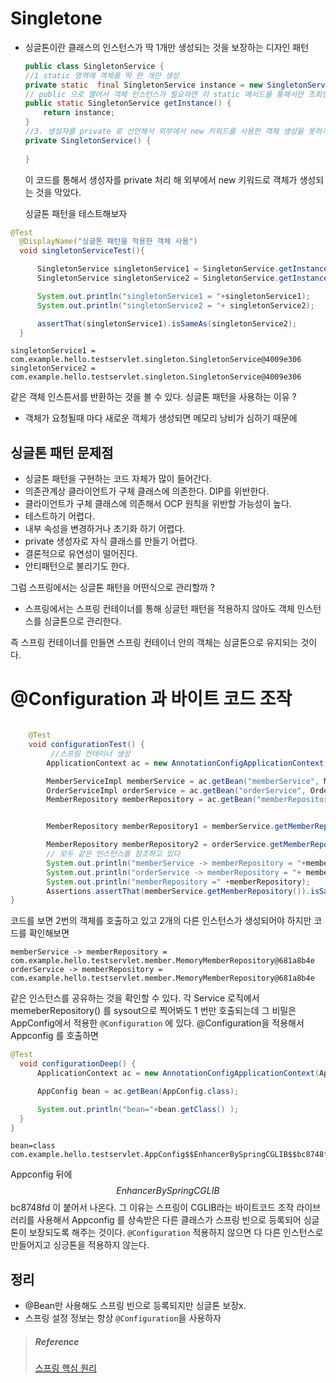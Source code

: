 # Singletone 
  - 싱글톤이란 클래스의 인스턴스가 딱 1개만 생성되는 것을 보장하는 디자인 패턴

    ```java
    public class SingletonService {
    //1 static 영역에 객체를 딱 한 개만 생성
    private static  final SingletonService instance = new SingletonService();
    // public 으로 열어서 객체 인스턴스가 필요하면 이 static 메서드를 통해서만 조회한다
    public static SingletonService getInstance() {
        return instance;
    }
    //3. 생성자를 private 로 선언해서 외부에서 new 키워드를 사용한 객체 생성을 못하게 막는다
    private SingletonService() {
        
    }
    ```
    이 코드를 통해서 생성자를 private 처리 해 외부에서 new 키워드로 객체가 생성되는 것을 막았다.

    싱글톤 패턴을 테스트해보자
  ```java
@Test
    @DisplayName("싱글톤 패턴을 적용한 객체 사용")
    void singletonServiceTest(){

        SingletonService singletonService1 = SingletonService.getInstance();
        SingletonService singletonService2 = SingletonService.getInstance();

        System.out.println("singletonService1 = "+singletonService1);
        System.out.println("singletonService2 = "+ singletonService2);

        assertThat(singletonService1).isSameAs(singletonService2);
    }
```



```
singletonService1 = com.example.hello.testservlet.singleton.SingletonService@4009e306
singletonService2 = com.example.hello.testservlet.singleton.SingletonService@4009e306
```



같은 객체 인스튼서를 반환하는 것을 볼 수 있다.
싱글톤 패턴을 사용하는 이유 ?
- 객체가 요청될때 마다 새로운 객체가 생성되면 메모리 낭비가 심하기 때문에

## 싱글톤 패턴 문제점
- 싱글톤 패턴을 구현하는 코드 자체가 많이 들어간다.
- 의존관계상 클라이언트가 구체 클래스에 의존한다. DIP를 위반한다.
- 클라이언트가 구체 클래스에 의존해서 OCP 원칙을 위반할 가능성이 높다.
- 테스트하기 어렵다.
- 내부 속성을 변경하거나 초기화 하기 어렵다.
- private 생성자로 자식 클래스를 만들기 어렵다.
- 결론적으로 유연성이 떨어진다.
- 안티패턴으로 불리기도 한다.

그럼 스프링에서는 싱글톤 패턴을 어떤식으로 관리할까 ?
- 스프링에서는 스프링 컨테이너를 통해 싱글턴 패턴을 적용하지 않아도 객체 인스턴스를 싱글톤으로 관리한다.



 즉 스프링 컨테이너를 만들면 스프링 컨테이너 안의 객체는 싱글톤으로 유지되는 것이다.

 # @Configuration 과 바이트 코드 조작
```java

    @Test
    void configurationTest() {
         //스프링 컨테이너 생성
        ApplicationContext ac = new AnnotationConfigApplicationContext(AppConfig.class);

        MemberServiceImpl memberService = ac.getBean("memberService", MemberServiceImpl.class);
        OrderServiceImpl orderService = ac.getBean("orderService", OrderServiceImpl.class);
        MemberRepository memberRepository = ac.getBean("memberRepository", MemberRepository.class);


        MemberRepository memberRepository1 = memberService.getMemberRepository();

        MemberRepository memberRepository2 = orderService.getMemberRepository();
        // 모두 같은 인스턴스를 참조하고 있다
        System.out.println("memberService -> memberRepository = "+memberRepository1);
        System.out.println("orderService -> memberRepository = "+ memberRepository2);
        System.out.println("memberRepository =" +memberRepository);
        Assertions.assertThat(memberService.getMemberRepository()).isSameAs(memberRepository);
}
```
코드를 보면 2번의 객체를 호출하고 있고 2개의 다른 인스턴스가 생성되어야 하지만 코드를 확인해보면
```
memberService -> memberRepository = com.example.hello.testservlet.member.MemoryMemberRepository@681a8b4e
orderService -> memberRepository = com.example.hello.testservlet.member.MemoryMemberRepository@681a8b4e
```
같은 인스턴스를 공유하는 것을 확인할 수 있다.
각 Service 로직에서 memeberRepository() 를 sysout으로 찍어봐도 1 번만 호출되는데 그 비밀은 AppConfig에서 적용한 ```@Configuration``` 에 있다.
@Configuration을 적용해서 Appconfig 를 호출하면
  ```java
 @Test
    void configurationDeep() {
        ApplicationContext ac = new AnnotationConfigApplicationContext(AppConfig.class);

        AppConfig bean = ac.getBean(AppConfig.class);

        System.out.println("bean="+bean.getClass() );
    }
}
```

```
bean=class com.example.hello.testservlet.AppConfig$$EnhancerBySpringCGLIB$$bc8748fd
```
Appconfig 뒤에 $$EnhancerBySpringCGLIB$$bc8748fd 이 붙어서 나온다. 그 이유는 스프링이 CGLIB라는 바이트코드 조작 라이브러리를 사용해서
Appconfig 를 상속받은 다른 클래스가 스프링 빈으로 등록되어 싱글톤이 보장되도록 해주는 것이다.
```@Configuration``` 적용하지 않으면 다 다른 인스턴스로 만들어지고 싱긍톤을 적용하지 않는다.
## 정리
- @Bean만 사용해도 스프링 빈으로 등록되지만 싱글톤 보장x.
- 스프링 설정 정보는 항상 ```@Configuration```을 사용하자



> ##### Reference
> [스프링 핵심 원리](https://www.inflearn.com/course/%EC%8A%A4%ED%94%84%EB%A7%81-%ED%95%B5%EC%8B%AC-%EC%9B%90%EB%A6%AC-%EA%B8%B0%EB%B3%B8%ED%8E%B8) 
